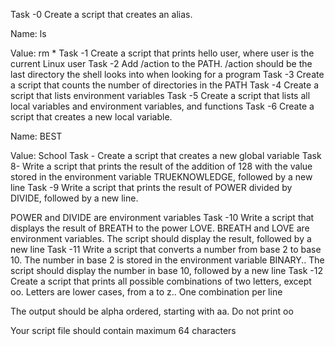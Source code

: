 Task -0 Create a script that creates an alias.

Name: ls

Value: rm *
Task -1 Create a script that prints hello user, where user is the current Linux user
Task -2 Add /action to the PATH. /action should be the last directory the shell looks into when looking for a program
Task -3 Create a script that counts the number of directories in the PATH
Task -4 Create a script that lists environment variables
Task -5 Create a script that lists all local variables and environment variables, and functions
Task -6 Create a script that creates a new local variable.

Name: BEST

Value: School
Task - Create a script that creates a new global variable
Task 8- Write a script that prints the result of the addition of 128 with the value stored in the environment variable TRUEKNOWLEDGE, followed by a new line
Task -9 Write a script that prints the result of POWER divided by DIVIDE, followed by a new line.

POWER and DIVIDE are environment variables
Task -10 Write a script that displays the result of BREATH to the power LOVE. BREATH and LOVE are environment variables. The script should display the result, followed by a new line
Task -11 Write a script that converts a number from base 2 to base 10. The number in base 2 is stored in the environment variable BINARY.. The script should display the number in base 10, followed by a new line
Task -12 Create a script that prints all possible combinations of two letters, except oo. Letters are lower cases, from a to z.. One combination per line

The output should be alpha ordered, starting with aa. Do not print oo

Your script file should contain maximum 64 characters
